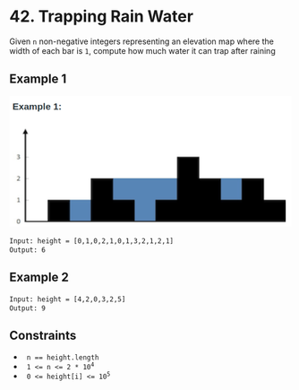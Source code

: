 # 42. Trapping Rain Water

Given <code>n</code> non-negative integers representing an elevation map where the width of each bar is <code>1</code>, compute how much water it can trap after raining

## Example 1

![](example1.png)

    Input: height = [0,1,0,2,1,0,1,3,2,1,2,1]
    Output: 6

## Example 2

    Input: height = [4,2,0,3,2,5]
    Output: 9

## Constraints

- <code> n == height.length </code>
- <code> 1 <= n <= 2 * 10<sup>4</sup> </code>
- <code> 0 <= height[i] <= 10<sup>5</sup> </code>

